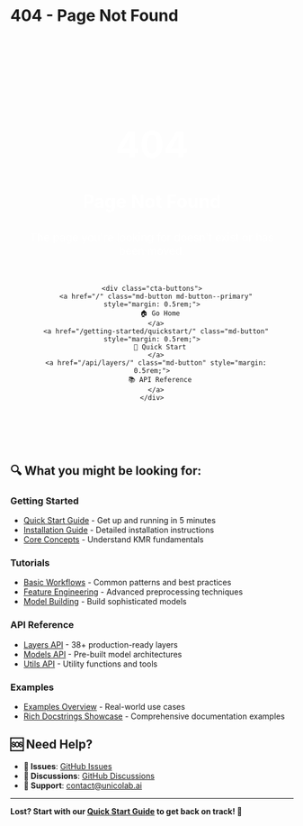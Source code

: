 # 404 - Page Not Found

<div class="hero-section" style="padding: 4rem 2rem; text-align: center;">
  <div class="hero-content">
    <h1 style="font-size: 4rem; margin-bottom: 1rem; color: white;">404</h1>
    <h2 style="font-size: 2rem; margin-bottom: 2rem; color: white;">Page Not Found</h2>
    <p style="font-size: 1.2rem; margin-bottom: 3rem; color: rgba(255, 255, 255, 0.9);">
      The page you're looking for doesn't exist or has been moved.
    </p>
    
    <div class="cta-buttons">
      <a href="/" class="md-button md-button--primary" style="margin: 0.5rem;">
        🏠 Go Home
      </a>
      <a href="/getting-started/quickstart/" class="md-button" style="margin: 0.5rem;">
        🚀 Quick Start
      </a>
      <a href="/api/layers/" class="md-button" style="margin: 0.5rem;">
        📚 API Reference
      </a>
    </div>
  </div>
</div>

## 🔍 What you might be looking for:

### Getting Started
- [Quick Start Guide](getting-started/quickstart.md) - Get up and running in 5 minutes
- [Installation Guide](getting-started/installation.md) - Detailed installation instructions
- [Core Concepts](getting-started/concepts.md) - Understand KMR fundamentals

### Tutorials
- [Basic Workflows](tutorials/basic-workflows.md) - Common patterns and best practices
- [Feature Engineering](tutorials/feature-engineering.md) - Advanced preprocessing techniques
- [Model Building](tutorials/model-building.md) - Build sophisticated models

### API Reference
- [Layers API](api/layers.md) - 38+ production-ready layers
- [Models API](api/models.md) - Pre-built model architectures
- [Utils API](api/utils.md) - Utility functions and tools

### Examples
- [Examples Overview](examples/README.md) - Real-world use cases
- [Rich Docstrings Showcase](examples/rich_docstrings_showcase.md) - Comprehensive documentation examples

## 🆘 Need Help?

- **🐛 Issues**: [GitHub Issues](https://github.com/UnicoLab/keras-model-registry/issues)
- **💬 Discussions**: [GitHub Discussions](https://github.com/UnicoLab/keras-model-registry/discussions)
- **📧 Support**: [contact@unicolab.ai](mailto:contact@unicolab.ai)

---

**Lost? Start with our [Quick Start Guide](getting-started/quickstart.md) to get back on track! 🚀**

